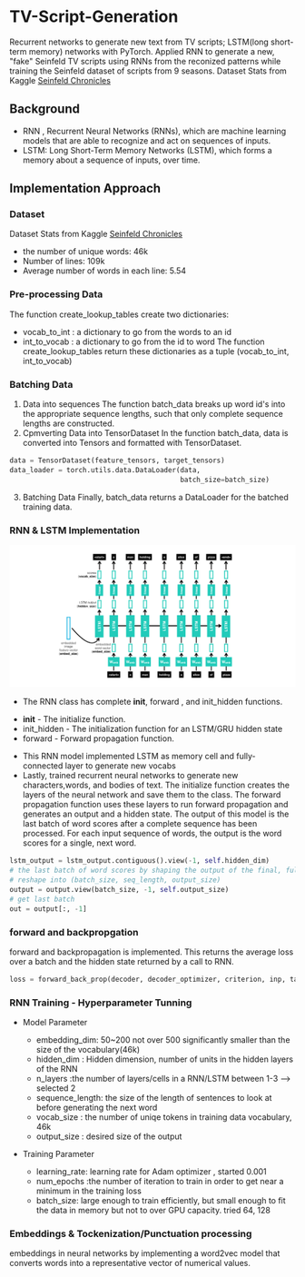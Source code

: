 # TV-Script-Generation
Recurrent networks to generate new text from TV scripts; LSTM(long short-term memory) networks with PyTorch.
Applied RNN to generate a new, "fake" Seinfeld TV scripts using RNNs from the reconized patterns while training the Seinfeld dataset of scripts from 9 seasons. 
Dataset Stats from Kaggle [Seinfeld Chronicles](https://www.kaggle.com/thec03u5/seinfeld-chronicles#scripts.csv)
## Background 
* RNN , Recurrent Neural Networks (RNNs), which are machine learning models that are able to recognize and act on sequences of inputs.
* LSTM: Long Short-Term Memory Networks (LSTM), which forms a memory about a sequence of inputs, over time.

## Implementation Approach
### Dataset
Dataset Stats from Kaggle [Seinfeld Chronicles](https://www.kaggle.com/thec03u5/seinfeld-chronicles#scripts.csv)
* the number of unique words: 46k
* Number of lines: 109k
* Average number of words in each line: 5.54

### Pre-processing Data 
The function create_lookup_tables create two dictionaries:
- vocab_to_int : a dictionary to go from the words to an id
- int_to_vocab : a dictionary to go from the id to word
The function create_lookup_tables return these dictionaries as a tuple (vocab_to_int, int_to_vocab)

### Batching Data
1. Data into sequences
The function batch_data breaks up word id's into the appropriate sequence lengths, such that only complete sequence lengths are constructed.
2. Cpmverting Data into TensorDataset
In the function batch_data, data is converted into Tensors and formatted with TensorDataset.
```python
data = TensorDataset(feature_tensors, target_tensors)
data_loader = torch.utils.data.DataLoader(data, 
                                          batch_size=batch_size)
```
3. Batching Data
Finally, batch_data returns a DataLoader for the batched training data.

### RNN & LSTM Implementation 
![RNN/LSTM](decoder.png)
- The RNN class has complete __init__, forward , and init_hidden functions.
 * __init__ - The initialize function.
 * init_hidden - The initialization function for an LSTM/GRU hidden state
 * forward - Forward propagation function.
- This RNN model implemented LSTM as memory cell and fully-connected layer to generate new vocabs
- Lastly, trained recurrent neural networks to generate new characters,words, and bodies of text.
The initialize function creates the layers of the neural network and save them to the class. 
The forward propagation function uses these layers to run forward propagation and generates an output and a hidden state.
The output of this model is the last batch of word scores after a complete sequence has been processed. For each input sequence of words, the output is the word scores for a single, next word.
```python
lstm_output = lstm_output.contiguous().view(-1, self.hidden_dim)
# the last batch of word scores by shaping the output of the final, fully-connected layer
# reshape into (batch_size, seq_length, output_size)
output = output.view(batch_size, -1, self.output_size)
# get last batch
out = output[:, -1]
```

### forward and backpropgation
forward and backpropagation is implemented.  This returns the average loss over a batch and the hidden state returned by a call to RNN.
```python
loss = forward_back_prop(decoder, decoder_optimizer, criterion, inp, target)
```

### RNN Training - Hyperparameter Tunning 
- Model Parameter 
    * embedding_dim: 50~200 not over 500 significantly smaller than the size of the vocabulary(46k)
    * hidden_dim : Hidden dimension, number of units in the hidden layers of the RNN
    * n_layers :the number of layers/cells in a RNN/LSTM between 1-3 --> selected 2 
    * sequence_length: the size of the length of sentences to look at before generating the next word
    * vocab_size : the number of uniqe tokens in training data vocabulary, 46k
    * output_size : desired size of the output
 
- Training Parameter 
    * learning_rate: learning rate for Adam optimizer , started 0.001
    * num_epochs :the number of iteration to train in order to get near a minimum in the training loss
    * batch_size: large enough to train efficiently, but small enough to fit the data in memory but not to over GPU capacity. tried 64, 128
 
### Embeddings & Tockenization/Punctuation processing 
 embeddings in neural networks by implementing a word2vec model that converts words into a representative vector of numerical values.


